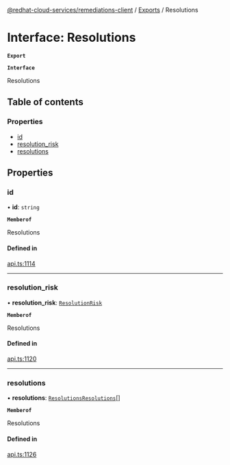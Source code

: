 [@redhat-cloud-services/remediations-client](../README.md) / [Exports](../modules.md) / Resolutions

# Interface: Resolutions

**`Export`**

**`Interface`**

Resolutions

## Table of contents

### Properties

- [id](Resolutions.md#id)
- [resolution\_risk](Resolutions.md#resolution_risk)
- [resolutions](Resolutions.md#resolutions)

## Properties

### id

• **id**: `string`

**`Memberof`**

Resolutions

#### Defined in

[api.ts:1114](https://github.com/mkholjuraev/javascript-clients/blob/master/packages/remediations/api.ts#L1114)

___

### resolution\_risk

• **resolution\_risk**: [`ResolutionRisk`](../enums/ResolutionRisk.md)

**`Memberof`**

Resolutions

#### Defined in

[api.ts:1120](https://github.com/mkholjuraev/javascript-clients/blob/master/packages/remediations/api.ts#L1120)

___

### resolutions

• **resolutions**: [`ResolutionsResolutions`](ResolutionsResolutions.md)[]

**`Memberof`**

Resolutions

#### Defined in

[api.ts:1126](https://github.com/mkholjuraev/javascript-clients/blob/master/packages/remediations/api.ts#L1126)
